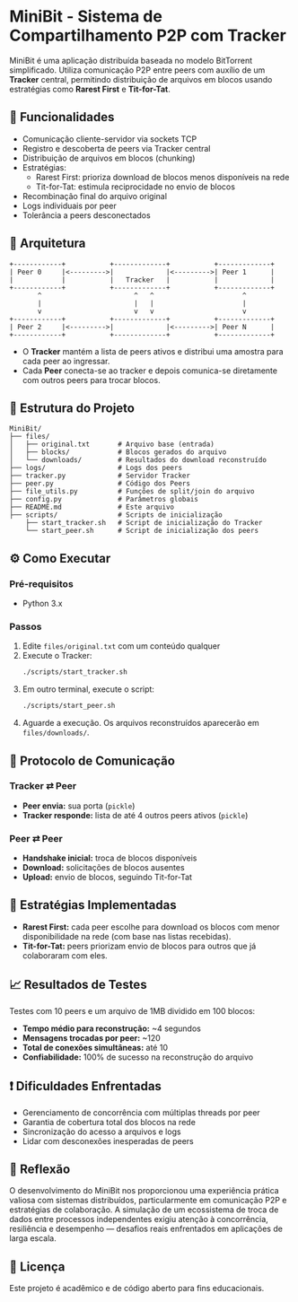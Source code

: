 # MiniBit - Sistema de Compartilhamento P2P com Tracker

MiniBit é uma aplicação distribuída baseada no modelo BitTorrent simplificado. Utiliza comunicação P2P entre peers com auxílio de um **Tracker** central, permitindo distribuição de arquivos em blocos usando estratégias como **Rarest First** e **Tit-for-Tat**.

## 📌 Funcionalidades

- Comunicação cliente-servidor via sockets TCP
- Registro e descoberta de peers via Tracker central
- Distribuição de arquivos em blocos (chunking)
- Estratégias:
  - Rarest First: prioriza download de blocos menos disponíveis na rede
  - Tit-for-Tat: estimula reciprocidade no envio de blocos
- Recombinação final do arquivo original
- Logs individuais por peer
- Tolerância a peers desconectados

## 🧱 Arquitetura

```
+------------+           +-------------+           +-------------+
| Peer 0     |<--------->|             |<--------->| Peer 1      |
|            |           |   Tracker   |           |             |
+------------+           +-------------+           +-------------+
       ^                       ^   ^                      ^
       |                       |   |                      |
       v                       v   v                      v
+------------+           +-------------+           +-------------+
| Peer 2     |<--------->|             |<--------->| Peer N      |
+------------+           +-------------+           +-------------+
```

- O **Tracker** mantém a lista de peers ativos e distribui uma amostra para cada peer ao ingressar.
- Cada **Peer** conecta-se ao tracker e depois comunica-se diretamente com outros peers para trocar blocos.

## 📂 Estrutura do Projeto

```
MiniBit/
├── files/
│   ├── original.txt       # Arquivo base (entrada)
│   ├── blocks/            # Blocos gerados do arquivo
│   └── downloads/         # Resultados do download reconstruído
├── logs/                  # Logs dos peers
├── tracker.py             # Servidor Tracker
├── peer.py                # Código dos Peers
├── file_utils.py          # Funções de split/join do arquivo
├── config.py              # Parâmetros globais
├── README.md              # Este arquivo
├── scripts/               # Scripts de inicialização
    ├── start_tracker.sh   # Script de inicialização do Tracker
    └── start_peer.sh      # Script de inicialização dos peers

```

## ⚙️ Como Executar

### Pré-requisitos

- Python 3.x

### Passos

1. Edite `files/original.txt` com um conteúdo qualquer
2. Execute o Tracker:
   ```bash
   ./scripts/start_tracker.sh
   ```
3. Em outro terminal, execute o script:
   ```bash
   ./scripts/start_peer.sh
   ```
4. Aguarde a execução. Os arquivos reconstruídos aparecerão em `files/downloads/`.

## 📡 Protocolo de Comunicação

### Tracker ⇄ Peer
- **Peer envia:** sua porta (`pickle`)
- **Tracker responde:** lista de até 4 outros peers ativos (`pickle`)

### Peer ⇄ Peer
- **Handshake inicial:** troca de blocos disponíveis
- **Download:** solicitações de blocos ausentes
- **Upload:** envio de blocos, seguindo Tit-for-Tat

## 🧠 Estratégias Implementadas

- **Rarest First:** cada peer escolhe para download os blocos com menor disponibilidade na rede (com base nas listas recebidas).
- **Tit-for-Tat:** peers priorizam envio de blocos para outros que já colaboraram com eles.

## 📈 Resultados de Testes

Testes com 10 peers e um arquivo de 1MB dividido em 100 blocos:

- **Tempo médio para reconstrução:** ~4 segundos
- **Mensagens trocadas por peer:** ~120
- **Total de conexões simultâneas:** até 10
- **Confiabilidade:** 100% de sucesso na reconstrução do arquivo

## ❗ Dificuldades Enfrentadas

- Gerenciamento de concorrência com múltiplas threads por peer
- Garantia de cobertura total dos blocos na rede
- Sincronização do acesso a arquivos e logs
- Lidar com desconexões inesperadas de peers

## 💬 Reflexão

O desenvolvimento do MiniBit nos proporcionou uma experiência prática valiosa com sistemas distribuídos, particularmente em comunicação P2P e estratégias de colaboração. A simulação de um ecossistema de troca de dados entre processos independentes exigiu atenção à concorrência, resiliência e desempenho — desafios reais enfrentados em aplicações de larga escala.

## 📜 Licença

Este projeto é acadêmico e de código aberto para fins educacionais.
